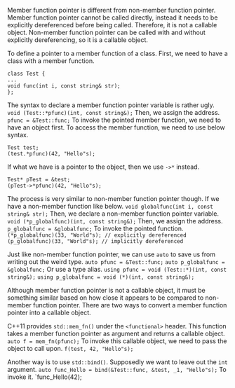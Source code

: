 
Member function pointer is different from non-member function pointer. Member function pointer cannot be called directly, instead it needs to be explicitly dereferenced before being called. Therefore, it is not a callable object. Non-member function pointer can be called with and without explicitly dereferencing, so it is a callable object.

To define a pointer to a member function of a class. First, we need to have a class with a member function.
```
class Test {
...
void func(int i, const string& str);
};
```
The syntax to declare a member function pointer variable is rather ugly.
`void (Test::*pfunc)(int, const string&);`
Then, we assign the address.
`pfunc = &Test::func;`
To invoke the pointed member function, we need to have an object first. To access the member function, we need to use below syntax.
```
Test test;
(test.*pfunc)(42, "Hello"s);

```
If what we have is a pointer to the object, then we use `->*` instead.
```
Test* pTest = &test;
(pTest->*pfunc)(42, "Hello"s);
```

The process is very similar to non-member function pointer though.
If we have a non-member function like below.
`void globalfunc(int i, const string& str);`
Then, we declare a non-member function pointer variable.
`void (*p_globalfunc)(int, const string&);`
Then, we assign the address.
`p_globalfunc = &globalfunc;`
To invoke the pointed function.
`(*p_globalfunc)(33, "World"s); // explicitly dereferenced`
`(p_globalfunc)(33, "World"s); // implicitly dereferenced`

Just like non-member function pointer, we can use `auto` to save us from writing out the weird type.
`auto pfunc = &Test::func;`
`auto p_globalfunc = &globalfunc;`
Or use a type alias.
`using pfunc = void (Test::*)(int, const string&);`
`using p_globalfunc = void (*)(int, const string&); `

Although member function pointer is not a callable object, it must be something similar based on how close it appears to be compared to non-member function pointer. There are two ways to convert a member function pointer into a callable object.

C++11 provides `std::mem_fn()` under the `<functional>` header. This function takes a member function pointer as argument and returns a callable object.
`auto f = mem_fn(pfunc);`
To invoke this callable object, we need to pass the object to call upon.
`f(test, 42, "Hello"s);`

Another way is to use `std::bind()`. Supposedly we want to leave out the `int` argument.
`auto func_Hello = bind(&Test::func, &test, _1, "Hello"s);`
To invoke it.
`func_Hello(42);